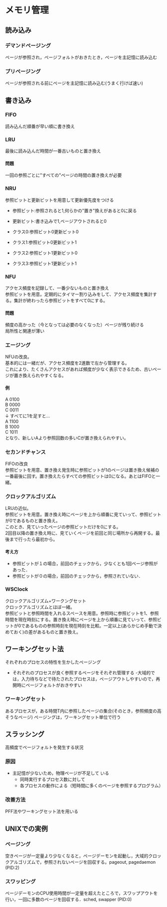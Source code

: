 # メモリ管理
## 読み込み
### デマンドページング
ページが参照され，ページフォルトがおきたとき，ページを主記憶に読み込む
### プリページング
ページが参照される前にページを主記憶に読み込む(うまく行けば速い)
## 書き込み
### FIFO
読み込んだ順番が早い順に書き換え
### LRU
最後に読み込んだ時間が一番古いものと置き換え
#### 問題
一回の参照ごとに"すべての"ページの時間の置き換えが必要
### NRU
参照ビットと更新ビットを用意して更新優先度をつける
- 参照ビット:参照されると1,何らかの"置き"換えがあると0に戻る
- 更新ビット:書き込みで1,ベージアウトされると0
  
- クラス0:参照ビット0更新ビット0
- クラス1:参照ビット0更新ビット1
- クラス2:参照ビット1更新ビット0
- クラス3:参照ビット1更新ビット1
### NFU
アクセス頻度を記録して、一番少ないものと置き換え  
参照ビットを用意。定期的にタイマー割り込みをして、アクセス頻度を集計する。集計が終わったら参照ビットをすべて0にする。
#### 問題
頻度の高かった（今となっては必要のなくなった）ページが残り続ける  
局所性と関連が薄い  
### エージング
NFUの改良。  
基本的には一緒だが、アクセス頻度を2進数で左から管理する。  
これにより、たくさんアクセスがあれば頻度が少なく表示できるため、古いページが置き換えられやすくなる。
#### 例
A  0100  
B  0000  
C  0011  
↓ すべてに1を足すと...  
A  1100  
B  1000  
C  1011  
となり、新しいAより参照回数の多いCが置き換えられやすい。
### セカンドチャンス
FIFOの改良  
参照ビットを用意、置き換え発生時に参照ビットが1のページは置き換え候補の一番最後に回す。置き換えたらすべての参照ビットは0になる。あとはFIFOと一緒。  
### クロックアルゴリズム
LRUの近似。  
参照ビットを用意。置き換え時にページを上から順番に見ていって、参照ビットが0であるものと置き換え。  
このとき、見ていったページの参照ビットだけを0にする。  
2回目以降の置き換え時に、見ていくページを前回と同じ場所から再開する。最後まで行ったら最初から。  
#### 考え方
- 参照ビットが１の場合，前回のチェックから，少なくとも1回ページ参照があった．
- 参照ビットが０の場合，前回のチェックから，参照されていない．
### WSClock
クロックアルゴリズム+ワークングセット  
クロックアルゴリズムとほぼ一緒。  
参照ビットと参照時間を入れるスペースを用意。参照時に参照ビットを1、参照時間を現在時刻にする。置き換え時にページを上から順番に見ていって、参照ビットが0であるものの参照時刻を現在時刻を比較。一定以上(あらかじめ手動で決めておく)の差があるものと置き換え。  
## ワーキングセット法
それぞれのプロセスの特性を生かしたページング  
- それぞれのプロセスが良く参照するページをそれぞれ管理する
-大域的では，入力待ちなどで待たされたプロセスは，ページアウトしやすいので，再開時にページフォルトがおきやすい
### ワーキングセット
あるプロセスが，ある時間T内に参照したページの集合(そのとき，参照頻度の高そうなページ)
ページングは，ワーキングセット単位で行う

## スラッシング
高頻度でページフォルトを発生する状況
### 原因
- 主記憶が少ないため，物理ページが不足して
いる
    - 同時実行するプロセス数に対して
    - 各プロセスの動作による（短時間に多くのページを参照するプログラム）
###  改善方法
PFF法やワーキングセット法を用いる

## UNIXでの実例
### ページング
空きページが一定量より少なくなると，ページデーモンを起動し，大域的クロックアルゴリズムで，参照されないページを回収する。pageout, pagedaemon (PID:2)
### スワッピング
ページデーモンのCPU使用時間が一定量を超えたところで，スワップアウトを行い，一回に多数のページを回収する．sched, swapper (PID:0)